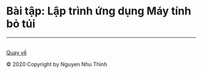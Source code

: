 # Bài tập: Lập trình ứng dụng Máy tính bỏ túi
****
<br><a href="https://github.com/nguyennhuthinh14/baitapandroid">Quay về</a></br>


© 2020 Copyright by Nguyen Nhu Thinh
